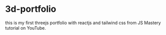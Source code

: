 # 3d-portfolio
this is my first threejs portfolio with reactjs and tailwind css from JS Mastery tutorial on YouTube.
